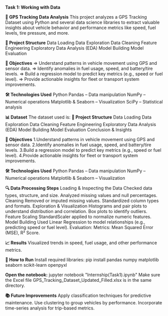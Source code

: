 **Task 1: Working with Data**

**🚗 GPS Tracking Data Analysis**
        This project analyzes a GPS Tracking Dataset using Python and several data science libraries to extract valuable insights about vehicle behavior and             performance metrics like speed, fuel levels, tire pressure, and more.

**📁 Project Structure**
    Data Loading
    Data Exploration
    Data Cleaning
    Feature Engineering
    Exploratory Data Analysis (EDA)
    Model Building
    Model Evaluation

**📌 Objectives**
    => Understand patterns in vehicle movement using GPS and sensor data.
    => Identify anomalies in fuel usage, speed, and battery/tire levels.
    => Build a regression model to predict key metrics (e.g., speed or fuel level).
    => Provide actionable insights for fleet or transport system improvements.

**🛠️ Technologies Used**
    Python
    Pandas – Data manipulation
    NumPy – Numerical operations
    Matplotlib & Seaborn – Visualization
    SciPy – Statistical analysis

**📊 Dataset**
The dataset used is:
**📁 Project Structure**
    Data Loading
    Data Exploration
    Data Cleaning
    Feature Engineering
    Exploratory Data Analysis (EDA)
    Model Building
    Model Evaluation
    Conclusion & Insights

**📌 Objectives**
    1.Understand patterns in vehicle movement using GPS and sensor data.
    2.Identify anomalies in fuel usage, speed, and battery/tire levels.
    3.Build a regression model to predict key metrics (e.g., speed or fuel level).
    4.Provide actionable insights for fleet or transport system improvements.

**🛠️ Technologies Used**
      Python
      Pandas – Data manipulation
      NumPy – Numerical operations
      Matplotlib & Seaborn – Visualization

**🔍 Data Processing Steps**
    Loading & Inspecting the Data
    Checked data types, structure, and size.
    Analyzed missing values and null percentages.
    Cleaning
    Removed or imputed missing values.
    Standardized column types and formats.
    Exploration & Visualization
    Histograms and pair plots to understand distribution and correlation.
    Box plots to identify outliers.
    Feature Scaling
    StandardScaler applied to normalize numeric features.
    Model Building
    Used Linear Regression to model relationships (e.g., predicting speed or fuel level).
    Evaluation:
        Metrics: Mean Squared Error (MSE), R² Score.

**📈 Results**
    Visualized trends in speed, fuel usage, and other performance metrics.

**📌 How to Run**
    Install required libraries:
        pip install pandas numpy matplotlib seaborn scikit-learn openpyxl

**Open the notebook:**
    jupyter notebook "Internship(Task1).ipynb"
          Make sure the Excel file GPS_Tracking_Dataset_Updated_Filled.xlsx is in the same directory.

**📚 Future Improvements**
    Apply classification techniques for predictive maintenance.
    Use clustering to group vehicles by performance.
    Incorporate time-series analysis for trip-based metrics.    
